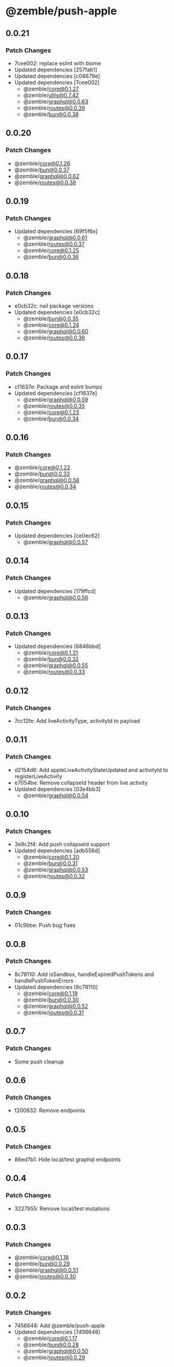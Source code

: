 # @zemble/push-apple

## 0.0.21

### Patch Changes

- 7cee002: replace eslint with biome
- Updated dependencies [257fab1]
- Updated dependencies [c04679e]
- Updated dependencies [7cee002]
  - @zemble/core@0.1.27
  - @zemble/utils@0.7.42
  - @zemble/graphql@0.0.63
  - @zemble/routes@0.0.39
  - @zemble/bun@0.0.38

## 0.0.20

### Patch Changes

- @zemble/core@0.1.26
- @zemble/bun@0.0.37
- @zemble/graphql@0.0.62
- @zemble/routes@0.0.38

## 0.0.19

### Patch Changes

- Updated dependencies [69f5f6e]
  - @zemble/graphql@0.0.61
  - @zemble/routes@0.0.37
  - @zemble/core@0.1.25
  - @zemble/bun@0.0.36

## 0.0.18

### Patch Changes

- e0cb32c: nail package versions
- Updated dependencies [e0cb32c]
  - @zemble/bun@0.0.35
  - @zemble/core@0.1.24
  - @zemble/graphql@0.0.60
  - @zemble/routes@0.0.36

## 0.0.17

### Patch Changes

- cf1637e: Package and eslint bumps
- Updated dependencies [cf1637e]
  - @zemble/graphql@0.0.59
  - @zemble/routes@0.0.35
  - @zemble/core@0.1.23
  - @zemble/bun@0.0.34

## 0.0.16

### Patch Changes

- @zemble/core@0.1.22
- @zemble/bun@0.0.33
- @zemble/graphql@0.0.58
- @zemble/routes@0.0.34

## 0.0.15

### Patch Changes

- Updated dependencies [ce0ec62]
  - @zemble/graphql@0.0.57

## 0.0.14

### Patch Changes

- Updated dependencies [179ffcd]
  - @zemble/graphql@0.0.56

## 0.0.13

### Patch Changes

- Updated dependencies [6846bbd]
  - @zemble/core@0.1.21
  - @zemble/bun@0.0.32
  - @zemble/graphql@0.0.55
  - @zemble/routes@0.0.33

## 0.0.12

### Patch Changes

- 7cc12fe: Add liveActivityType, activityId to payload

## 0.0.11

### Patch Changes

- d2154d6: Add appleLiveActivityStateUpdated and activityId to registerLiveActivity
- e7054be: Remove collapseId header from live activity
- Updated dependencies [03e4bb3]
  - @zemble/graphql@0.0.54

## 0.0.10

### Patch Changes

- 3e9c2f4: Add push collapseId support
- Updated dependencies [adb556d]
  - @zemble/core@0.1.20
  - @zemble/bun@0.0.31
  - @zemble/graphql@0.0.53
  - @zemble/routes@0.0.32

## 0.0.9

### Patch Changes

- 01c9bbe: Push bug fixes

## 0.0.8

### Patch Changes

- 8c78110: Add isSandbox, handleExpiredPushTokens and handlePushTokenErrors
- Updated dependencies [8c78110]
  - @zemble/core@0.1.19
  - @zemble/bun@0.0.30
  - @zemble/graphql@0.0.52
  - @zemble/routes@0.0.31

## 0.0.7

### Patch Changes

- Some push cleanup

## 0.0.6

### Patch Changes

- f200832: Remove endpoints

## 0.0.5

### Patch Changes

- 86ed7b1: Hide local/test graphql endpoints

## 0.0.4

### Patch Changes

- 3227955: Remove local/test mutations

## 0.0.3

### Patch Changes

- @zemble/core@0.1.18
- @zemble/bun@0.0.29
- @zemble/graphql@0.0.51
- @zemble/routes@0.0.30

## 0.0.2

### Patch Changes

- 7456648: Add @zemble/push-apple
- Updated dependencies [7456648]
  - @zemble/core@0.1.17
  - @zemble/bun@0.0.28
  - @zemble/graphql@0.0.50
  - @zemble/routes@0.0.29
